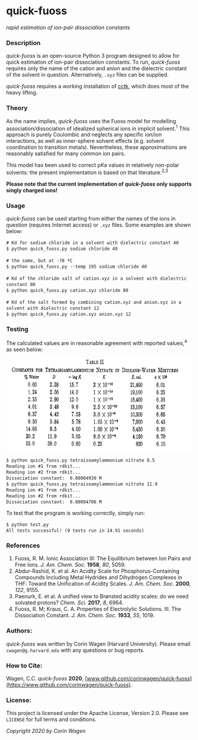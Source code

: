 # quick-fuoss

*rapid estimation of ion-pair dissociation constants*

### Description

*quick-fuoss* is an open-source Python 3 program designed to allow for quick estimation of ion-pair dissociation constants.
To run, *quick-fuoss* requires only the name of the cation and anion and the dielectric constant of the solvent in question.
Alternatively, `.xyz` files can be supplied.

*quick-fuoss* requires a working installation of [cctk](https://cctk.readthedocs.io/en/latest/), which does most of the heavy lifting.

### Theory

As the name implies, *quick-fuoss* uses the Fuoss model for modelling association/dissociation of idealized spherical ions in implicit solvent.<sup>1</sup>
This approach is purely Coulombic and neglects any specific ion/ion interactions, as well as inner-sphere solvent effects (e.g. solvent coordination to transition metals). 
Nevertheless, these approximations are reasonably satisfied for many common ion pairs.

This model has been used to correct p*K*a values in relatively non-polar solvents: the present implementation is based on that literature.<sup>2,3</sup>

**Please note that the current implementation of *quick-fuoss* only supports singly charged ions!**

### Usage

*quick-fuoss* can be used starting from either the names of the ions in question (requires Internet access) or `.xyz` files. Some examples are shown below:

```
# Kd for sodium chloride in a solvent with dielectric constant 40
$ python quick_fuoss.py sodium chloride 40

# the same, but at -78 ºC
$ python quick_fuoss.py --temp 195 sodium chloride 40

# Kd of the chloride salt of cation.xyz in a solvent with dielectric constant 80
$ python quick_fuoss.py cation.xyz chloride 80

# Kd of the salt formed by combining cation.xyz and anion.xyz in a solvent with dielectric constant 12
$ python quick_fuoss.py cation.xyz anion.xyz 12
```

### Testing

The calculated values are in reasonable agreement with reported values,<sup>4</sup> as seen below:

<img src="static/test_data.png" height=250>

```
$ python quick_fuoss.py tetraisoamylammonium nitrate 8.5
Reading ion #1 from rdkit...
Reading ion #2 from rdkit...
Dissociation constant:	0.00004930 M
$ python quick_fuoss.py tetraisoamylammonium nitrate 11.9
Reading ion #1 from rdkit...
Reading ion #2 from rdkit...
Dissociation constant:	0.00094706 M
```
To test that the program is working correctly, simply run:

```
$ python test.py
All tests successful! (9 tests run in 14.91 seconds)
```

### References

1. Fuoss, R. M. Ionic Association III: The Equilibrium between Ion Pairs and Free Ions. *J. Am. Chem. Soc.* **1958**, *80*, 5059.
2. Abdur-Rashid, K. et al. An Acidity Scale for Phosphorus-Containing Compounds Including Metal Hydrides and Dihydrogen Complexes in THF: Toward the Unification of Acidity Scales. *J. Am. Chem. Soc.* **2000**, *122*, 9155.
3. Paenurk, E. et al. A unified view to Brønsted acidity scales: do we need solvated protons? *Chem. Sci.* **2017**, *8*, 6964.
4. Fuoss, R. M; Kraus, C. A. Properties of Electrolytic Solutions. III. The Dissociation Constant. *J. Am. Chem. Soc.* **1933**, *55*, 1019.

### Authors:

*quick-fuoss* was written by Corin Wagen (Harvard University). Please email `cwagen@g.harvard.edu` with any questions or bug reports.

### How to Cite:

Wagen, C.C. *quick-fuoss* **2020**, [www.github.com/corinwagen/quick-fuoss](https://www.github.com/corinwagen/quick-fuoss).

### License:

This project is licensed under the Apache License, Version 2.0.  Please see `LICENSE` for full terms and conditions.


*Copyright 2020 by Corin Wagen*
